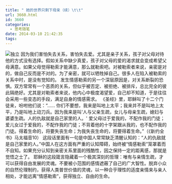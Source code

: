 ```yaml
---
title: " 她的世界只剩下母亲（续）\t\t"
url: 3660.html
id: 3660
categories:
  - 思考随笔
date: 2014-03-10 21:42:35
tags:
---
```


![独立](../../../images/2014/03/alone-e1398432245631.jpg) 因为我们害怕失去关系，害怕失去爱。尤其是亲子关系，孩子对父母对待他的方式没有选择。假如关系中缺少真爱，孩子对父母的爱的渴求就会变成希望父母满意。如果父母觉得勒索才能满意，那么就勒索吧。对被勒索者来说，亲密是对的，做自己反而是不对的。为了亲密，就可以牺牲掉自己。很多人在陷入被勒索的关系中时，是没有觉知的。 发生情感勒索的另一个深层原因是，对关系断裂的恐惧。双方常常有一个恶质的关系，但似乎被否定、被拒绝、被排斥，总比完全的彼此隔绝好。尤其是对勒索者来说，他内心中极度渴望爱，自己却不知道，于是往往会采用一些变态的手段，满足自身的情感需求。 《圣经》里，耶稣叫了十二个门徒来，吩咐他们说：“...... 你们不要想，我来是叫地上太平；我来并不是叫地上太平，乃是叫地上动刀兵。因为我来是叫‘人与父亲生疏，女儿与母亲生疏，媳妇与婆婆生疏。人的仇敌就是自己家里的人。' 爱父母过于爱我的，不配作我的门徒；爱儿女过于爱我的，不配作我的门徒；不背着他的十字架跟从我的，也不配作我的门徒。得着生命的，将要失丧生命；为我失丧生命的，将要得着生命。”（《新约全书》马太福音10） 这段话里面有一句是中国人常常缺乏清醒认知的：“人的仇敌就是自己家里的人。”中国人在这方面有严重的认知障碍，始终被“情感勒索”笼罩着而不自知。如果充分认知到亲密关系里面的残酷性，因之保持一定的距离感，那就是觉悟之士了。 耶稣的这段箴言隐藏着一个极其深刻的哲理：唯有与亲情生疏，才可以获得自由发展的灵魂。不要被小范围的感情遮蔽了自己的广大智性。脱弃小众的自然伦理制约，获得人类普世价值的灵魂，以一种合乎理性的适度亲情来与亲人相处，才能远离“情感勒索”，获得独立、自由的生命。